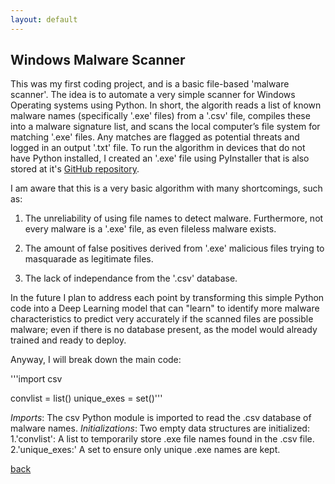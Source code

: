 ```yaml
---
layout: default
---
```


## Windows Malware Scanner

This was my first coding project, and is a basic file-based 'malware scanner'. The idea is to automate a very simple scanner for Windows Operating systems using Python. In short, the algorith reads a list of known malware names (specifically '.exe' files) from a '.csv' file, compiles these into a malware signature list, and scans the local computer’s file system for matching '.exe' files. Any matches are flagged as potential threats and logged in an output '.txt' file. To run the algorithm in devices that do not have Python installed, I created an '.exe' file using PyInstaller that is also stored at it's [GitHub repository](https://github.com/Rafael-Santamaria-Ortega/Malware_Detection_Algorithm).

I am aware that this is a very basic algorithm with many shortcomings, such as: 

1. The unreliability of using file names to detect malware. Furthermore, not every malware is a '.exe' file, as even fileless malware exists. 

2. The amount of false positives derived from '.exe' malicious files trying to masquarade as legitimate files.

3. The lack of independance from the '.csv' database.

In the future I plan to address each point by transforming this simple Python code into a Deep Learning model that can "learn" to identify more malware characteristics to predict very accurately if the scanned files are possible malware; even if there is no database present, as the model would already trained and ready to deploy.

Anyway, I will break down the main code: 

'''import csv

convlist = list()
unique_exes = set()'''

*Imports*: The csv Python module is imported to read the .csv database of malware names. 
*Initializations*: Two empty data structures are initialized: 
1.'convlist': A list to temporarily store .exe file names found in the .csv file.
2.'unique_exes:' A set to ensure only unique .exe names are kept.


[back](./)
